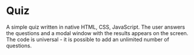 # Quiz

 A simple quiz written in native HTML, CSS, JavaScript. The user answers the questions and a modal window with the results appears on the screen. The code is universal - it is possible to add an unlimited number of questions. 

